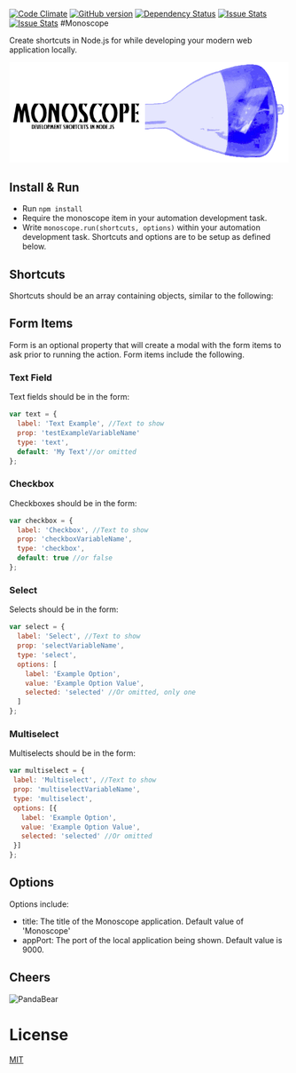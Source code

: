 [![Code Climate](https://codeclimate.com/github/1337programming/monoscope.svg)](https://codeclimate.com/github/1337programming/monoscope)
[![GitHub version](https://badge.fury.io/gh/1337programming%2Fmonoscope.svg)](http://badge.fury.io/gh/1337programming%2Fmonoscope)
[![Dependency Status](https://david-dm.org/1337-programming/monoscope.svg)](https://david-dm.org/1337programming/monoscope)
[![Issue Stats](http://issuestats.com/github/1337programming/monoscope/badge/pr)](http://issuestats.com/github/1337programming/monoscope)
[![Issue Stats](http://issuestats.com/github/1337programming/monoscope/badge/issue)](http://issuestats.com/github/1337programming/monoscope)
#Monoscope

Create shortcuts in Node.js for while developing your modern web application locally.

![alt tag](https://raw.githubusercontent.com/1337programming/monoscope/master/logo-banner.png)

## Install & Run
 * Run `npm install`
 * Require the monoscope item in your automation development task.
 * Write `monoscope.run(shortcuts, options)` within your automation development task. Shortcuts and options are to be setup as defined below.
 
## Shortcuts
Shortcuts should be an array containing objects, similar to the following:

## Form Items
Form is an optional property that will create a modal with the form items to ask prior to running the action. Form items include the following.

### Text Field
Text fields should be in the form:

```javascript
var text = {
  label: 'Text Example', //Text to show
  prop: 'testExampleVariableName'
  type: 'text',
  default: 'My Text'//or omitted
};
```

### Checkbox
Checkboxes should be in the form:

```javascript
var checkbox = {
  label: 'Checkbox', //Text to show
  prop: 'checkboxVariableName',
  type: 'checkbox',
  default: true //or false
};
```
### Select
Selects should be in the form:

```javascript
var select = {
  label: 'Select', //Text to show
  prop: 'selectVariableName',
  type: 'select',
  options: [
    label: 'Example Option',
    value: 'Example Option Value',
    selected: 'selected' //Or omitted, only one
  ]
};
```

### Multiselect
Multiselects should be in the form:

```javascript
var multiselect = {
 label: 'Multiselect', //Text to show
 prop: 'multiselectVariableName',
 type: 'multiselect',
 options: [{
   label: 'Example Option',
   value: 'Example Option Value',
   selected: 'selected' //Or omitted
 }]
};
```
## Options
Options include:
 - title: The title of the Monoscope application. Default value of 'Monoscope'
 - appPort: The port of the local application being shown. Default value is 9000.
 
## Cheers
![PandaBear](https://s3.amazonaws.com/uploads.hipchat.com/69515/932142/DL97c184IFoG2su/PandaBear.png)

 
# License
  [MIT](/LICENSE)
